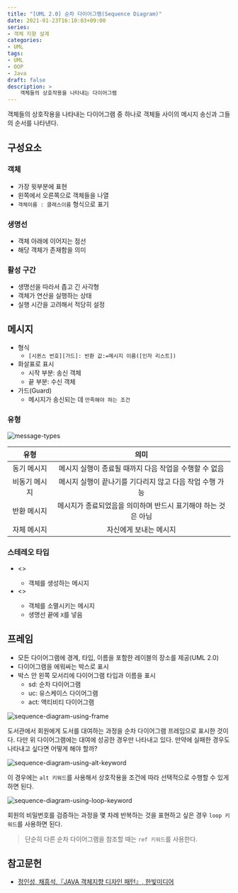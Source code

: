 ```yaml
---
title: "[UML 2.0] 순차 다이어그램(Sequence Diagram)"
date: 2021-01-23T16:10:03+09:00
series:
- 객체 지향 설계
categories:
- UML
tags:
- UML
- OOP
- Java
draft: false
description: >
    객체들의 상호작용을 나타내는 다이어그램
---
```


객체들의 상호작용을 나타내는 다이어그램 중 하나로 객체들 사이의 메시지 송신과 그들의 순서를 나타낸다.

구성요소
---

### 객체

- 가장 윗부분에 표현
- 왼쪽에서 오른쪽으로 객체들을 나열
- `객체이름 : 클래스이름` 형식으로 표기

### 생명선

- 객체 아래에 이어지는 점선
- 해당 객체가 존재함을 의미

### 활성 구간

- 생명선을 따라서 좁고 긴 사각형
- 객체가 연산을 실행하는 상태
- 실행 시간을 고려해서 적당히 설정

메시지
---

- 형식
    - `[시퀸스 번호][가드]: 반환 값:=메시지 이름([인자 리스트])`
- 화살표로 표시
    - 시작 부분: 송신 객체
    - 끝 부분: 수신 객체
- 가드(Guard)
    - 메시지가 송신되는 데 `만족해야 하는 조건`

### 유형

![message-types](/images/uml/sequence-diagram/message-types.jpg#center)

| 유형 | 의미 |
|:----:|:----:|
| 동기 메시지 | 메시지 실행이 종료될 때까지 다음 작업을 수행할 수 없음 |
| 비동기 메시지 | 메시지 실행이 끝나기를 기다리지 않고 다음 작업 수행 가능 |
| 반환 메시지 | 메시지가 종료되었음을 의미하며 반드시 표기해야 하는 것은 아님 |
| 자체 메시지 | 자신에게 보내는 메시지 |

### 스테레오 타입

- <<create>>
    - 객체를 생성하는 메시지
- <<destroy>>
    - 객체를 소멸시키는 메시지
    - 생명선 끝에 `X`를 넣음

프레임
---

- 모든 다이어그램에 경계, 타입, 이름을 포함한 레이블의 장소를 제공(UML 2.0)
- 다이어그램을 에워싸는 박스로 표시
- 박스 안 왼쪽 모서리에 다이어그램 타입과 이름을 표시
    - sd: 순차 다이어그램
    - uc: 유스케이스 다이어그램
    - act: 액티비티 다이어그램

![sequence-diagram-using-frame](/images/uml/sequence-diagram/sequence-diagram-using-frame.jpg#center)

도서관에서 회원에게 도서를 대여하는 과정을 순차 다이어그램 프레임으로 표시한 것이다. 다만 위 다이어그램에는 대여에 성공한 경우만 나타내고 있다. 만약에 실패한 경우도 나타내고 싶다면 어떻게 해야 할까?

![sequence-diagram-using-alt-keyword](/images/uml/sequence-diagram/sequence-diagram-using-alt-keyword.jpg#center)

이 경우에는 `alt 키워드`를 사용해서 상호작용을 조건에 따라 선택적으로 수행할 수 있게 하면 된다. 

![sequence-diagram-using-loop-keyword](/images/uml/sequence-diagram/sequence-diagram-using-loop-keyword.jpg#center)

회원의 비밀번호를 검증하는 과정을 몇 차례 반복하는 것을 표현하고 싶은 경우 `loop 키워드`를 사용하면 된다.

> 단순히 다른 순차 다이어그램을 참조할 때는 `ref 키워드`를 사용한다.

참고문헌
---

- [정인성, 채흥석,『JAVA 객체지향 디자인 패턴』, 한빛미디어](http://www.yes24.com/Product/Goods/12501269)
